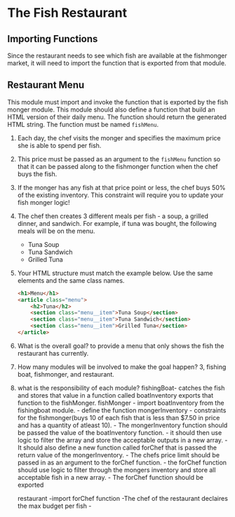 # The Fish Restaurant

## Importing Functions

Since the restaurant needs to see which fish are available at the fishmonger market, it will need to import the function that is exported from that module.

## Restaurant Menu

This module must import and invoke the function that is exported by the fish monger module. This module should also define a function that build an HTML version of their daily menu. The function should return the generated HTML string. The function must be named `fishMenu`.

1. Each day, the chef visits the monger and specifies the maximum price she is able to spend per fish.
1. This price must be passed as an argument to the `fishMenu` function so that it can be passed along to the fishmonger function when the chef buys the fish.
1. If the monger has any fish at that price point or less, the chef buys 50% of the existing inventory. This constraint will require you to update your fish monger logic!
1. The chef then creates 3 different meals per fish - a soup, a grilled dinner, and sandwich. For example, if tuna was bought, the following meals will be on the menu.
    * Tuna Soup
    * Tuna Sandwich
    * Grilled Tuna
1. Your HTML structure must match the example below. Use the same elements and the same class names.
    ```html
    <h1>Menu</h1>
    <article class="menu">
        <h2>Tuna</h2>
        <section class="menu__item">Tuna Soup</section>
        <section class="menu__item">Tuna Sandwich</section>
        <section class="menu__item">Grilled Tuna</section>
    </article>
    ```

1. What is the overall goal?
 to provide a menu that only shows the fish the restaurant has currently.
2. How many modules will be involved to make the goal happen?
 3, fishing boat, fishmonger, and restaurant.
3. what is the responsibility of each module?
    fishingBoat- catches the fish and stores that value in a function called boatInventory
                 exports that function to the fishMonger.
    fishMonger - import boatInventory from the fishingboat module.
               - define the function mongerInventory
               - constraints for the fishmonger(buys 10 of each fish that is less than $7.50 in price and     has a quantity of atleast 10).
               - The mongerInventory function should be passed the value of the boatInventory function. 
               - it should then use logic to filter the array and store the acceptable outputs in a new array.
               - It should also define a new function called forChef that is passed the return value of the mongerInventory. 
               - The chefs price limit should be passed in as an argument to the forChef function. 
               - the forChef function should use logic to filter through the mongers inventory and store all acceptable fish in a new array.
               - The forChef function should be exported 
               
    restaurant -import forChef function
               -The chef of the restaurant declaires the max budget per fish
               -